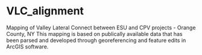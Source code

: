 # VLC_alignment
Mapping of Valley Lateral Connect between ESU and CPV projects - Orange County, NY
This mapping is based on publically available data that has been parsed and developed through georeferencing and feature edits in ArcGIS software.
